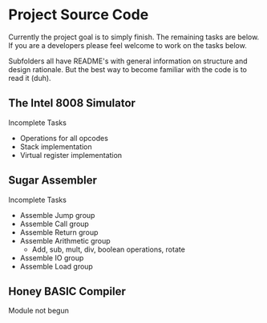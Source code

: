 Project Source Code
===================
Currently the project goal is to simply finish. The remaining tasks are below.
If you are a developers please feel welcome to work on the tasks below.

Subfolders all have README's with general information on structure and design
rationale. But the best way to become familiar with the code is to read it (duh).

The Intel 8008 Simulator
------------------------
Incomplete Tasks
- Operations for all opcodes
- Stack implementation
- Virtual register implementation

Sugar Assembler
---------------
Incomplete Tasks
- Assemble Jump group
- Assemble Call group
- Assemble Return group
- Assemble Arithmetic group 
  - Add, sub, mult, div, boolean operations, rotate
- Assemble IO group
- Assemble Load group

Honey BASIC Compiler
--------------------
Module not begun
